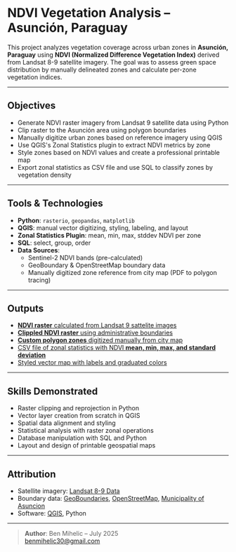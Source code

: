 # NDVI Vegetation Analysis – Asunción, Paraguay

This project analyzes vegetation coverage across urban zones in **Asunción, Paraguay** using **NDVI (Normalized Difference Vegetation Index)** derived from Landsat 8-9 satellite imagery. The goal was to assess green space distribution by manually delineated zones and calculate per-zone vegetation indices.

---

## Objectives

- Generate NDVI raster imagery from Landsat 9 satellite data using Python
- Clip raster to the Asunción area using polygon boundaries
- Manually digitize urban zones based on reference imagery using QGIS
- Use QGIS's Zonal Statistics plugin to extract NDVI metrics by zone
- Style zones based on NDVI values and create a professional printable map
- Export zonal statistics as CSV file and use SQL to classify zones by vegetation density

---

## Tools & Technologies

- **Python**: `rasterio`, `geopandas`, `matplotlib`
- **QGIS**: manual vector digitizing, styling, labeling, and layout
- **Zonal Statistics Plugin**: mean, min, max, stddev NDVI per zone
- **SQL**: select, group, order
- **Data Sources**:
  - Sentinel-2 NDVI bands (pre-calculated)
  - GeoBoundary & OpenStreetMap boundary data
  - Manually digitized zone reference from city map (PDF to polygon tracing)

---

## Outputs

- [**NDVI raster** calculated from Landsat 9 sattelite images](Scripts/CreateNDVIRaster.ipynb)
- [**Clippled NDVI raster** using administrative boundaries](Scripts/SnipRaster.ipynb)
- [**Custom polygon zones** digitized manually from city map](Data/CIUDAD_DE_ASUNCION_CATASTRAL_2022.pdf)
- [CSV file of zonal statistics with NDVI **mean, min, max, and standard deviation**](Outputs/Zonal_Statistics.csv)
- [Styled vector map with labels and graduated colors](Outputs/Mean_NDVI_by_Zone.png)

---

## Skills Demonstrated

- Raster clipping and reprojection in Python
- Vector layer creation from scratch in QGIS
- Spatial data alignment and styling
- Statistical analysis with raster zonal operations
- Database manipulation with SQL and Python
- Layout and design of printable geospatial maps

---

## Attribution

- Satellite imagery: [Landsat 8-9 Data](https://earthexplorer.usgs.gov/)
- Boundary data: [GeoBoundaries](https://www.geoboundaries.org/simplifiedDownloads.html), [OpenStreetMap](https://www.openstreetmap.org), [Municipality of Asuncion](https://www.asuncion.gov.py/)
- Software: [QGIS](https://qgis.org), Python

---

> **Author**: Ben Mihelic – July 2025  
> [benmihelic30@gmail.com](mailto:benmihelic30@gmail.com)
